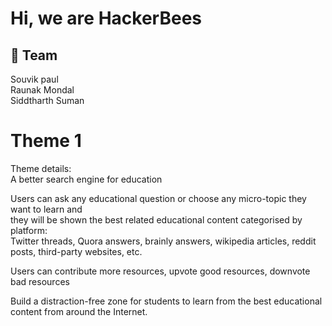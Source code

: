 
# Hi, we are HackerBees


## 🚀 Team
Souvik paul \
Raunak Mondal \
Siddtharth Suman



# Theme 1

Theme details:\
A better search engine for education 

Users can ask any educational question or choose any micro-topic they want to learn and \
they will be shown the best related educational content categorised by platform: \
Twitter threads, Quora answers, brainly answers, wikipedia articles, reddit posts, third-party websites, etc. 

Users can contribute more resources, upvote good resources, downvote bad resources 

Build a distraction-free zone for students to learn from the best educational content from around the Internet.